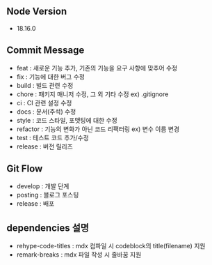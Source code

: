 ## Node Version

- 18.16.0

## Commit Message

- feat : 새로운 기능 추가, 기존의 기능을 요구 사항에 맞추어 수정
- fix : 기능에 대한 버그 수정
- build : 빌드 관련 수정
- chore : 패키지 매니저 수정, 그 외 기타 수정 ex) .gitignore
- ci : CI 관련 설정 수정
- docs : 문서(주석) 수정
- style : 코드 스타일, 포맷팅에 대한 수정
- refactor : 기능의 변화가 아닌 코드 리팩터링 ex) 변수 이름 변경
- test : 테스트 코드 추가/수정
- release : 버전 릴리즈

## Git Flow

- develop : 개발 단계
- posting : 블로그 포스팅
- release : 배포

## dependencies 설명

- rehype-code-titles : mdx 컴파일 시 codeblock의 title(filename) 지원
- remark-breaks : mdx 파일 작성 시 줄바꿈 지원
